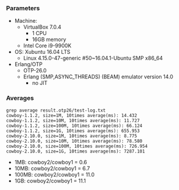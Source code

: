 ### Parameters
- Machine:
  - VirtualBox 7.0.4
    - 1 CPU
    - 16GB memory
  - Intel Core i9-9900K
- OS: Xubuntu 16.04 LTS
  - Linux 4.15.0-47-generic #50~16.04.1-Ubuntu SMP x86_64
- Erlang/OTP
  - OTP-26.0
  - Erlang (SMP,ASYNC_THREADS) (BEAM) emulator version 14.0
    - no JIT

### Averages

```
grep average result.otp26/test-log.txt
cowboy-1.1.2, size=1M, 10times average(ms): 14.432
cowboy-1.1.2, size=10M, 10times average(ms): 11.727
cowboy-1.1.2, size=100M, 10times average(ms): 66.124
cowboy-1.1.2, size=1G, 10times average(ms): 655.953
cowboy-2.10.0, size=1M, 10times average(ms): 8.775
cowboy-2.10.0, size=10M, 10times average(ms): 78.580
cowboy-2.10.0, size=100M, 10times average(ms): 726.954
cowboy-2.10.0, size=1G, 10times average(ms): 7287.101
```

- 1MB: cowboy2/cowboy1 = 0.6
- 10MB: cowboy2/cowboy1 = 6.7
- 100MB: cowboy2/cowboy1 = 11.0
- 1GB: cowboy2/cowboy1 = 11.1
